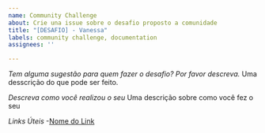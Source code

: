 ```yaml
---
name: Community Challenge
about: Crie una issue sobre o desafio proposto a comunidade
title: "[DESAFIO] - Vanessa"
labels: community challenge, documentation
assignees: ''

---
```


*Tem alguma sugestão para quem fazer o desafio? Por favor descreva.*
Uma desscrição do que pode ser feito.

*Descreva como você realizou o seu*
Uma descrição sobre como você fez o seu

*Links Úteis*
-[Nome do Link](URL)
